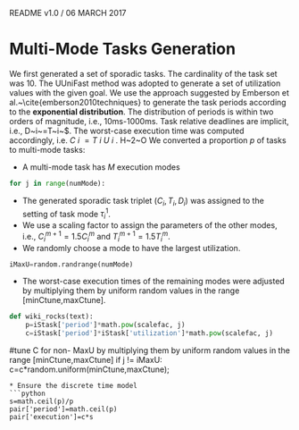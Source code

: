 README v1.0 / 06 MARCH 2017

# Multi-Mode Tasks Generation

We first generated a set of sporadic tasks. The cardinality of the task set was 10.
The UUniFast method was adopted to generate a set of utilization values with the given goal.
We use the approach suggested by Emberson et al.~\cite{emberson2010techniques} to generate the task periods according to the **exponential distribution**.
 The distribution of periods is within two orders of magnitude, i.e., $10$ms-$1000$ms. Task relative deadlines are implicit, i.e., D~i~=T~i~$. 
 The worst-case execution time was computed accordingly, i.e. $C~i~=T~i~U~i~$. H~2~O
 We converted a proportion $p$ of tasks to multi-mode tasks:

* A multi-mode task has $M$ execution modes
```python
for j in range(numMode):
```
* The generated sporadic task triplet $(C_i,T_i,D_i)$ was assigned to the setting of task mode $\tau_i^1$.
* We use a scaling factor to assign the parameters of the other modes, i.e., $C_i^{m+1}=1.5C_i^{m}$ and 
    $T_i^{m+1}=1.5T_i^{m}$. 
* We randomly choose a mode to have the largest utilization. 
```python
iMaxU=random.randrange(numMode)
```
* The worst-case execution times of the remaining modes 
    were adjusted by multiplying them by uniform random 
    values in the range [minCtune,maxCtune].
```python
def wiki_rocks(text):
    p=iStask['period']*math.pow(scalefac, j)
    c=iStask['period']*iStask['utilization']*math.pow(scalefac, j) 
```         
#tune C for non- MaxU by multiplying them by uniform random values in the range [minCtune,maxCtune]
if j != iMaxU:      
    c=c*random.uniform(minCtune,maxCtune);
```
* Ensure the discrete time model
```python
s=math.ceil(p)/p
pair['period']=math.ceil(p) 
pair['execution']=c*s
```